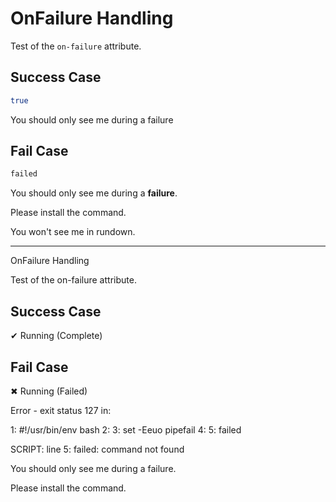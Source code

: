 # OnFailure Handling

Test of the `on-failure` attribute.

## Success Case

``` bash
true
```

<r on-failure>You should only see me during a failure</r>

## Fail Case

``` bash
failed
```

<r on-failure>You should only see me during a **failure**.</r>

<r on-failure="command not found">Please install the command.</r>

<r on-failure="no match">You won't see me in rundown.</r>

-----

OnFailure Handling

  Test of the  on-failure  attribute.


  ## Success Case

  ✔ Running (Complete)

  ## Fail Case

  ✖ Running (Failed)


Error - exit status 127 in:

  1: #!/usr/bin/env bash
  2: 
  3: set -Eeuo pipefail
  4: 
  5: failed

SCRIPT: line 5: failed: command not found


You should only see me during a failure.

Please install the command.
